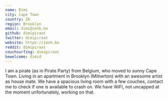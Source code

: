 ```yaml
---
name: Dimi
city: Cape Town
country: ZA
region: Brooklyn
email: dimi@zonk.be
github: dimipiraat
twitter: dimipiraat
website: https://zonk.be
reddit: dimipiraat
couchsurfing: dimipiraat
bewelcome: dimid
---
```


I am a pirate (as in Pirate Party) from Belgium, who moved to sunny Cape Town.
Living in an apartment in Brooklyn (Milnerton) with an awesome artist as house mate. We have a spacious living room with a few couches, contact me to check if one is available to crash on. 
We have WiFi, not uncapped at the moment unfortunately, working on that.
